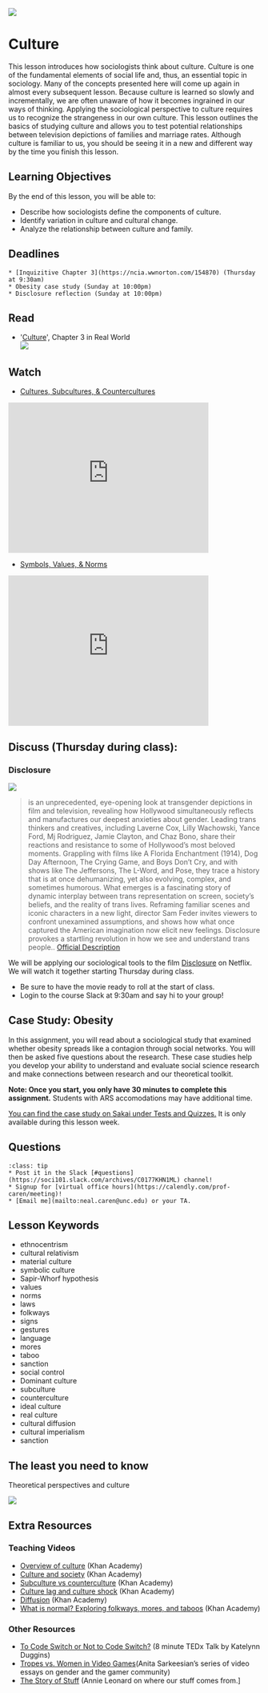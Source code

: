 ![](../images/REALWORLD7_FIG03_CO.jpg)

# Culture

This lesson introduces how sociologists think about culture. Culture is one of the fundamental elements of social life and, thus, an essential topic in sociology. Many of the concepts presented here will come up again in almost every subsequent lesson. Because culture is learned so slowly and incrementally, we are often unaware of how it becomes ingrained in our ways of thinking. Applying the sociological perspective to culture requires us to recognize the strangeness in our own culture. This lesson outlines the basics of studying culture and allows you to test potential relationships between television depictions of families and marriage rates. Although culture is familiar to us, you should be seeing it in a new and different way by the time you finish this lesson.


## Learning Objectives

By the end of this lesson, you will be able to:
* Describe how sociologists define the components of culture.
* Identify variation in culture and cultural change.  
* Analyze the relationship between culture and family.


## Deadlines

```{admonition} Be sure to hand these in before the deadline   
* [Inquizitive Chapter 3](https://ncia.wwnorton.com/154870) (Thursday at 9:30am)
* Obesity case study (Sunday at 10:00pm)
* Disclosure reflection (Sunday at 10:00pm)

```

## Read
* '[Culture](https://digital.wwnorton.com/87056)', Chapter 3 in Real World    
![](https://cdn.wwnorton.com/dam_booktitles/733/img/cover/9780393419337_300.jpeg)


## Watch
* [Cultures, Subcultures, & Countercultures](https://www.youtube.com/watch?v=RV50AV7-Iwc)


<iframe
    width="400"
    height="300"
    src="https://www.youtube.com/embed/RV50AV7-Iwc"
    frameborder="0"
    allowfullscreen
></iframe>




* [Symbols, Values, & Norms](https://www.youtube.com/watch?v=kGrVhM_Gi8k)
<iframe
    width="400"
    height="300"
    src="https://www.youtube.com/embed/kGrVhM_Gi8k"
    frameborder="0"
    allowfullscreen
></iframe>




## Discuss (Thursday during class):

### Disclosure


![](https://www.documentary.org/sites/default/files/styles/large/public/images/sponsored-films/ida-disclosure-v2.png?itok=65IdAUSc)

> is an unprecedented, eye-opening look at transgender depictions in film and television, revealing how Hollywood simultaneously reflects and manufactures our deepest anxieties about gender. Leading trans thinkers and creatives, including Laverne Cox, Lilly Wachowski, Yance Ford, Mj Rodriguez, Jamie Clayton, and Chaz Bono, share their reactions and resistance to some of Hollywood’s most beloved moments. Grappling with films like A Florida Enchantment (1914), Dog Day Afternoon, The Crying Game, and Boys Don’t Cry, and with shows like The Jeffersons, The L-Word, and Pose, they trace a history that is at once dehumanizing, yet also evolving, complex, and sometimes humorous. What emerges is a fascinating story of dynamic interplay between trans representation on screen, society’s beliefs, and the reality of trans lives. Reframing familiar scenes and iconic characters in a new light, director Sam Feder invites viewers to confront unexamined assumptions, and shows how what once captured the American imagination now elicit new feelings. Disclosure provokes a startling revolution in how we see and understand trans people.. [Official Description](http://www.disclosurethemovie.com/about)



We will be applying our sociological tools to the film  [Disclosure](https://www.netflix.com/title/81284247) on Netflix. We will watch it together starting Thursday during class.   
* Be sure to have the movie ready to roll at the start of class.
* Login to the course Slack at 9:30am and say hi to your group!


## Case Study: Obesity

In this assignment, you will read about a sociological study that examined whether obesity spreads like a contagion through social networks. You will then be asked five questions about the research. These case studies help you develop your ability to understand and evaluate social science research and make connections between research and our theoretical toolkit.

**Note: Once you start, you only have 30 minutes to complete this assignment.** Students with ARS accomodations may have additional time.

[You can find the case study on Sakai under Tests and Quizzes.](https://sakai.unc.edu/portal/directtool/ee60f1c9-6df2-4afd-beba-15e9160de97c/) It is only available during this lesson week.


## Questions

```{admonition} If you have any questions at all about what you are supposed to do on this assignment, please remember I am here to help. Reach out any time so I can support your success.
:class: tip
* Post it in the Slack [#questions](https://soci101.slack.com/archives/C0177KHN1ML) channel!
* Signup for [virtual office hours](https://calendly.com/prof-caren/meeting)!
* [Email me](mailto:neal.caren@unc.edu) or your TA.
```


## Lesson Keywords

- ethnocentrism        
- cultural relativism   
- material culture     
- symbolic culture       
- Sapir-Whorf hypothesis
- values                 
- norms                
- laws                  
- folkways
- signs
- gestures
- language
- mores
- taboo
- sanction
- social control
- Dominant culture
- subculture
- counterculture
- ideal culture
- real culture
- cultural diffusion
- cultural imperialism
- sanction

## The least you need to know
Theoretical perspectives and culture

![](../images/REALWORLD7_TABLE03.01.jpg)

## Extra Resources
### Teaching Videos
* [Overview of culture](https://youtu.be/Vo6W4kDv0cA) (Khan Academy)
* [Culture and society](https://youtu.be/QQsBM1dZLO4) (Khan Academy)
* [Subculture vs counterculture](https://youtu.be/4qoE3OVy4Vo) (Khan Academy)
* [Culture lag and culture shock](https://youtu.be/rm4pzNYDHAI) (Khan Academy)
* [Diffusion](https://youtu.be/W3_A_A0XBiY) (Khan Academy)
* [What is normal? Exploring folkways, mores, and taboos](https://youtu.be/tOEz6RC0aVo) (Khan Academy)
### Other Resources
* [To Code Switch or Not to Code Switch?](https://www.youtube.com/watch?v=sncGGjaYJ5I) (8 minute TEDx Talk by Katelynn Duggins)
* [Tropes vs. Women in Video Games](https://feministfrequency.com/tag/tropes-vs-women-in-video-games/)(Anita Sarkeesian’s series of video essays on gender and the gamer community)
* [The Story of Stuff](http://storyofstuff.org/movies/story-of-stuff/) (Annie Leonard on where our stuff comes from.]
